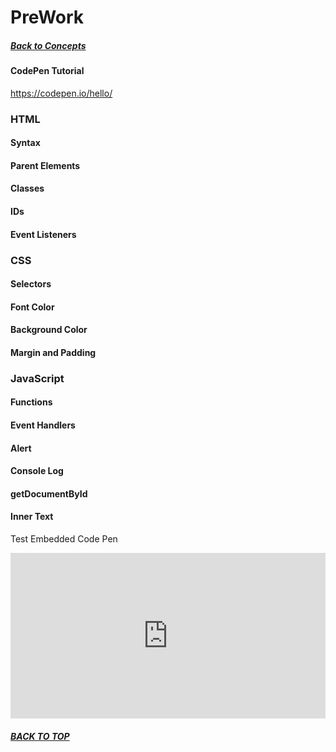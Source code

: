 # PreWork 
##### [Back to Concepts](./README.md)

#### CodePen Tutorial 
https://codepen.io/hello/

### HTML
#### Syntax
#### Parent Elements
#### Classes
#### IDs
#### Event Listeners

### CSS
#### Selectors
#### Font Color
#### Background Color
#### Margin and Padding

### JavaScript
#### Functions
#### Event Handlers
#### Alert
#### Console Log
#### getDocumentById
#### Inner Text

Test Embedded Code Pen
<iframe height="265" style="width: 100%;" scrolling="no" title="HTML Example" src="https://codepen.io/autumn-ragland/embed/wvKmYBz?height=265&theme-id=dark&default-tab=html,result" frameborder="no" allowtransparency="true" allowfullscreen="true">
  See the Pen <a href='https://codepen.io/autumn-ragland/pen/wvKmYBz'>HTML Example</a> by Autumn Ragland
  (<a href='https://codepen.io/autumn-ragland'>@autumn-ragland</a>) on <a href='https://codepen.io'>CodePen</a>.
</iframe>
 
##### [BACK TO TOP](#PreWork)
